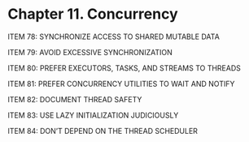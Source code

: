 # Chapter 11. Concurrency

ITEM 78: SYNCHRONIZE ACCESS TO SHARED MUTABLE DATA

ITEM 79: AVOID EXCESSIVE SYNCHRONIZATION

ITEM 80: PREFER EXECUTORS, TASKS, AND STREAMS TO THREADS

ITEM 81: PREFER CONCURRENCY UTILITIES TO WAIT AND NOTIFY

ITEM 82: DOCUMENT THREAD SAFETY

ITEM 83: USE LAZY INITIALIZATION JUDICIOUSLY

ITEM 84: DON’T DEPEND ON THE THREAD SCHEDULER